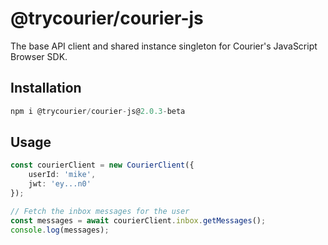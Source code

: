 # @trycourier/courier-js

The base API client and shared instance singleton for Courier's JavaScript Browser SDK.

## Installation

```ts
npm i @trycourier/courier-js@2.0.3-beta
```

## Usage

```ts
const courierClient = new CourierClient({
    userId: 'mike',
    jwt: 'ey...n0'
});

// Fetch the inbox messages for the user
const messages = await courierClient.inbox.getMessages();
console.log(messages);
```
